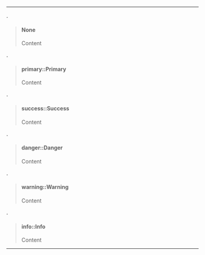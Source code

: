 ---
.
> #### None
> Content

.
> #### primary::Primary
> Content

.
> #### success::Success
> Content

.
> #### danger::Danger
> Content

.
> #### warning::Warning
> Content

.
> #### info::Info
> Content

___
